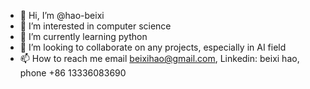 - 👋 Hi, I’m @hao-beixi
- 👀 I’m interested in computer science
- 🌱 I’m currently learning python
- 💞️ I’m looking to collaborate on any projects, especially in AI field
- 📫 How to reach me email beixihao@gmail.com, Linkedin: beixi hao, phone +86 13336083690

<!---
hao-beixi/hao-beixi is a ✨ special ✨ repository because its `README.md` (this file) appears on your GitHub profile.
You can click the Preview link to take a look at your changes.
--->
